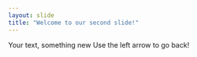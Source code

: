 ```yaml
---
layout: slide
title: "Welcome to our second slide!"
---
```

Your text, something new
Use the left arrow to go back!

